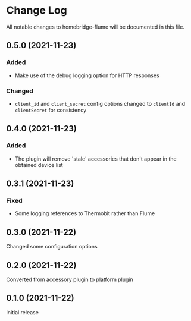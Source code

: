 # Change Log

All notable changes to homebridge-flume will be documented in this file.

## 0.5.0 (2021-11-23)

### Added

- Make use of the debug logging option for HTTP responses

### Changed

- `client_id` and `client_secret` config options changed to `clientId` and `clientSecret` for consistency

## 0.4.0 (2021-11-23)

### Added

- The plugin will remove 'stale' accessories that don't appear in the obtained device list

## 0.3.1 (2021-11-23)

### Fixed

- Some logging references to Thermobit rather than Flume

## 0.3.0 (2021-11-22)

Changed some configuration options

## 0.2.0 (2021-11-22)

Converted from accessory plugin to platform plugin

## 0.1.0 (2021-11-22)

Initial release
